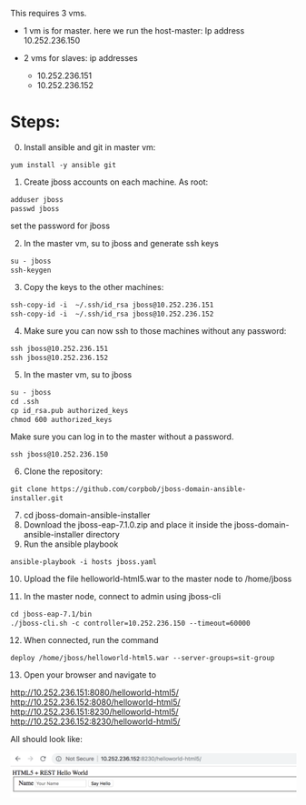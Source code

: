 This requires 3 vms.

- 1 vm is for master. here we run the host-master: Ip address 10.252.236.150
- 2 vms for slaves: ip addresses 

  - 10.252.236.151
  - 10.252.236.152

# Steps:

0. Install ansible and git in master vm:

```
yum install -y ansible git
```

1. Create jboss accounts on each machine. As root:

```
adduser jboss
passwd jboss
```

set the password for jboss

2. In the master vm, su to jboss and generate ssh keys

```
su - jboss
ssh-keygen
```

3. Copy the keys to the other machines:  

```
ssh-copy-id -i  ~/.ssh/id_rsa jboss@10.252.236.151
ssh-copy-id -i  ~/.ssh/id_rsa jboss@10.252.236.152
```
4. Make sure you can now ssh to those machines without any password:

```
ssh jboss@10.252.236.151
ssh jboss@10.252.236.152
```

5. In the master vm, su to jboss

```
su - jboss
cd .ssh
cp id_rsa.pub authorized_keys
chmod 600 authorized_keys
```

Make sure you can log in to the master without a password.

```
ssh jboss@10.252.236.150
```

6. Clone the repository:

```
git clone https://github.com/corpbob/jboss-domain-ansible-installer.git
```

7. cd jboss-domain-ansible-installer
8. Download the jboss-eap-7.1.0.zip and place it inside the jboss-domain-ansible-installer directory
9. Run the ansible playbook

```
ansible-playbook -i hosts jboss.yaml
```

10. Upload the file helloworld-html5.war to the master node to /home/jboss

11. In the master node, connect to admin using jboss-cli

```
cd jboss-eap-7.1/bin
./jboss-cli.sh -c controller=10.252.236.150 --timeout=60000
```

12. When connected, run the command

``` 
deploy /home/jboss/helloworld-html5.war --server-groups=sit-group
```

13. Open your browser and navigate to 

http://10.252.236.151:8080/helloworld-html5/
http://10.252.236.152:8080/helloworld-html5/
http://10.252.236.151:8230/helloworld-html5/
http://10.252.236.152:8230/helloworld-html5/

All should look like:

![images/helloworld_html5_image.png](images/helloworld_html5_image.png)
